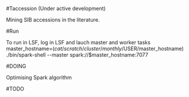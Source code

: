 #Taccession (Under active development)

Mining SIB accessions in the literature. 

#Run

To run in LSF, log in LSF and lauch master and worker tasks
master_hostname=$(cat /scratch/cluster/monthly/$USER/master_hostname)
./bin/spark-shell --master spark://$master_hostname:7077


#DOING

Optimising Spark algorithm

#TODO
